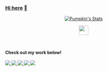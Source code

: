 ### <a href="https://charmve.github.io/" target="_blank">Hi here</a> 👋

<p align="center">
  <a href="https://github.com/Charmve" class="rich-diff-level-one">
    <img src="https://github-readme-stats.vercel.app/api?username=jiangzhengnan&title_color=333&text_color=777" alt="Pumpkin's Stats" >
  </a>
</p>

<p align="center">
  <a href="https://blog.csdn.net/qq_22770457" target="_blank">
    <img src="https://img.icons8.com/material/48/000000/csdn.png" width="30px"/>
  </a>
 
   
  <br><br>
  <strong>Check out my work below!</strong>
  <br><br>
  <a href="https://github.com/Charmve">
    <img src="https://badges.pufler.dev/visits/jiangzhengnan/jiangzhengnan?style=flat-square&color=black&logo=github">
  </a>
  <a href="https://github.com/Charmve">
    <img src="https://badges.pufler.dev/years/jiangzhengnan?style=flat-square&color=black&logo=github">
  </a>
  <a href="https://github.com/Charmve">
    <img src="https://badges.pufler.dev/repos/jiangzhengnan?style=flat-square&color=black&logo=github">
  </a>
  <a href="https://github.com/Charmve">
    <img src="https://badges.pufler.dev/gists/jiangzhengnan?style=flat-square&color=black&logo=github">
  </a>
  <a href="https://github.com/Charmve">
    <img src="https://badges.pufler.dev/commits/monthly/jiangzhengnan?style=flat-square&color=black&logo=github">
  </a>
</p>
